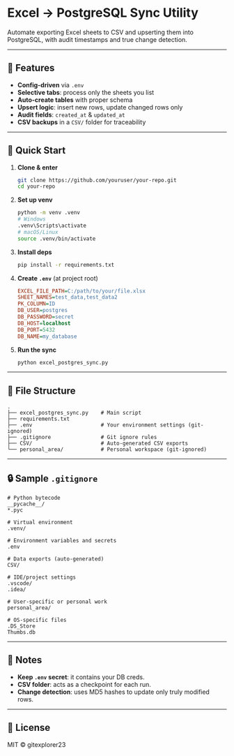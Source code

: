 # Excel → PostgreSQL Sync Utility

Automate exporting Excel sheets to CSV and upserting them into PostgreSQL, with audit timestamps and true change detection.

---

## 🔧 Features

* **Config-driven** via `.env`
* **Selective tabs**: process only the sheets you list
* **Auto-create tables** with proper schema
* **Upsert logic**: insert new rows, update changed rows only
* **Audit fields**: `created_at` & `updated_at`
* **CSV backups** in a `CSV/` folder for traceability

---

## 🚀 Quick Start

1. **Clone & enter**

   ```bash
   git clone https://github.com/youruser/your-repo.git
   cd your-repo
   ```

2. **Set up venv**

   ```bash
   python -m venv .venv
   # Windows
   .venv\Scripts\activate
   # macOS/Linux
   source .venv/bin/activate
   ```

3. **Install deps**

   ```bash
   pip install -r requirements.txt
   ```

4. **Create `.env`** (at project root)

   ```ini
   EXCEL_FILE_PATH=C:/path/to/your/file.xlsx
   SHEET_NAMES=test_data,test_data2
   PK_COLUMN=ID
   DB_USER=postgres
   DB_PASSWORD=secret
   DB_HOST=localhost
   DB_PORT=5432
   DB_NAME=my_database
   ```

5. **Run the sync**

   ```bash
   python excel_postgres_sync.py
   ```

---

## 📂 File Structure

```
.
├── excel_postgres_sync.py    # Main script
├── requirements.txt
├── .env                      # Your environment settings (git-ignored)
├── .gitignore                # Git ignore rules
├── CSV/                      # Auto-generated CSV exports
└── personal_area/            # Personal workspace (git-ignored)
```

---

## 🔒 Sample `.gitignore`

```gitignore
# Python bytecode
__pycache__/
*.pyc

# Virtual environment
.venv/

# Environment variables and secrets
.env

# Data exports (auto-generated)
CSV/

# IDE/project settings
.vscode/
.idea/

# User-specific or personal work
personal_area/

# OS-specific files
.DS_Store
Thumbs.db
```

---

## 📝 Notes

* **Keep `.env` secret**: it contains your DB creds.
* **CSV folder**: acts as a checkpoint for each run.
* **Change detection**: uses MD5 hashes to update only truly modified rows.

---

## 📜 License

MIT © gitexplorer23
